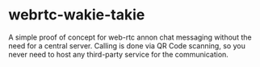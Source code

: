 # webrtc-wakie-takie
A simple proof of concept for web-rtc annon chat messaging without the need for a central server.
Calling is done via QR Code scanning, so you never need to host any third-party service for the communication.

